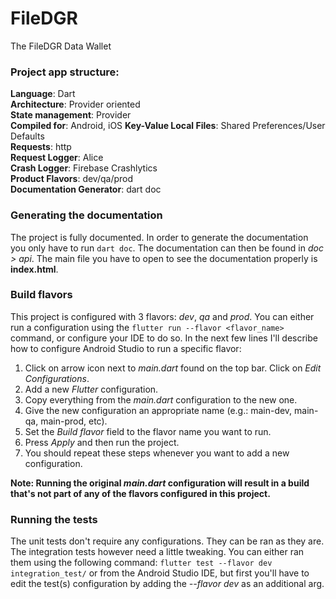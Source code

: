 # FileDGR

The FileDGR Data Wallet


### Project app structure:

**Language**: Dart <br>
**Architecture**: Provider oriented<br>
**State management**: Provider<br>
**Compiled for**: Android, iOS
**Key-Value Local Files**: Shared Preferences/User Defaults <br>
**Requests**: http <br>
**Request Logger**: Alice <br>
**Crash Logger**: Firebase Crashlytics <br>
**Product Flavors**: dev/qa/prod <br>
**Documentation Generator**: dart doc


### Generating the documentation

The project is fully documented. In order to generate the documentation you only have to run ``dart doc``. The documentation can then be found in *doc > api*. The main file you have to open to see the documentation properly is **index.html**.


### Build flavors

This project is configured with 3 flavors: *dev*, *qa* and *prod*.
You can either run a configuration using the ```flutter run --flavor <flavor_name>``` command, or configure your IDE to do so. In the next few lines I'll describe how to configure Android Studio to run a specific flavor:

1. Click on arrow icon next to *main.dart* found on the top bar. Click on *Edit Configurations*.
2. Add a new *Flutter* configuration.
3. Copy everything from the *main.dart* configuration to the new one.
4. Give the new configuration an appropriate name (e.g.: main-dev, main-qa, main-prod, etc).
5. Set the *Build flavor* field to the flavor name you want to run.
6. Press *Apply* and then run the project.
7. You should repeat these steps whenever you want to add a new configuration.

**Note: Running the original *main.dart* configuration will result in a build that's not part of any of the flavors configured in this project.**


### Running the tests

The unit tests don't require any configurations. They can be ran as they are.
The integration tests however need a little tweaking. You can either ran them using the following command: ```flutter test --flavor dev integration_test/``` or from the Android Studio IDE, but first you'll have to edit the test(s) configuration by adding the *--flavor dev* as an additional arg.